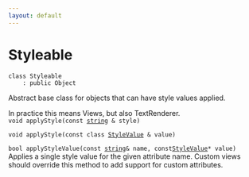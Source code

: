 ```yaml
---
layout: default
---
```


# Styleable

```
class Styleable
    : public Object
```


Abstract base class for objects that can have style values applied.     

In practice this means Views, but also TextRenderer.     
`void applyStyle(const `[`string`](/ref/base_group/string)` & style)`<br>

`void applyStyle(const class `[`StyleValue`](/ref/app_group/StyleValue)` & value)`<br>


`bool applyStyleValue(const `[`string`](/ref/base_group/string)` & name, const `[`StyleValue`](/ref/app_group/StyleValue)`* value)`<br>Applies a single style value for the given attribute name.
Custom views should override this method to add support for custom attributes.



